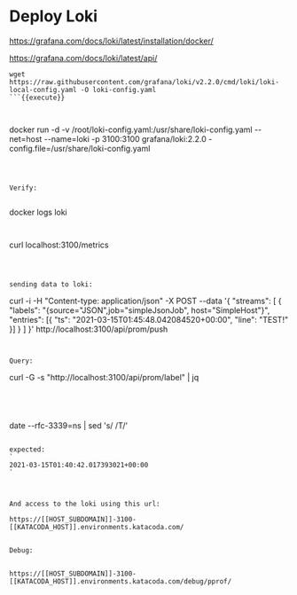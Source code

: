 
# Deploy Loki

https://grafana.com/docs/loki/latest/installation/docker/

https://grafana.com/docs/loki/latest/api/


```
wget https://raw.githubusercontent.com/grafana/loki/v2.2.0/cmd/loki/loki-local-config.yaml -O loki-config.yaml
```{{execute}}



```
docker run -d -v /root/loki-config.yaml:/usr/share/loki-config.yaml --net=host --name=loki -p 3100:3100 grafana/loki:2.2.0 -config.file=/usr/share/loki-config.yaml
```{{execute}}



Verify:


```
docker logs loki
```{{execute}}


```
curl localhost:3100/metrics
```{{execute}}



sending data to loki:

```
curl -i -H "Content-type: application/json" -X POST --data '{ "streams": [ { "labels": "{source=\"JSON\",job=\"simpleJsonJob\", host=\"SimpleHost\"}", "entries": [{ "ts": "2021-03-15T01:45:48.042084520+00:00", "line": "TEST!" }] } ] }' http://localhost:3100/api/prom/push
```{{execute}}


Query:

```
curl -G -s  "http://localhost:3100/api/prom/label" | jq
```{{execute}}




```
date --rfc-3339=ns | sed 's/ /T/'
```{{execute}}

expected:
`
2021-03-15T01:40:42.017393021+00:00
`



And access to the loki using this url:

https://[[HOST_SUBDOMAIN]]-3100-[[KATACODA_HOST]].environments.katacoda.com/


Debug:


https://[[HOST_SUBDOMAIN]]-3100-[[KATACODA_HOST]].environments.katacoda.com/debug/pprof/

